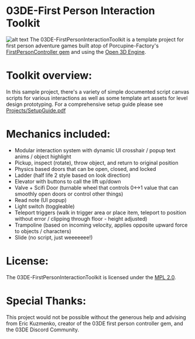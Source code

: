 # 03DE-First Person Interaction Toolkit
![alt text](https://i.imgur.com/5GaxsZo.png)
The 03DE-FirstPersonInteractionToolkit is a template project for first person adventure games built atop of Porcupine-Factory's [FirstPersonController gem](https://github.com/Porcupine-Factory/FirstPersonController) and using the [Open 3D Engine](https://github.com/o3de/o3de/). 

# Toolkit overview:

In this sample project, there's a variety of simple documented script canvas scripts for various interactions as well as some template art assets for level design prototyping.
For a comprehensive setup guide please see [Projects/SetupGuide.pdf](https://github.com/stevenharmongames/03DE-FirstPersonInteractionToolkit/blob/5b745fe87137040d9203c669841bc4c1e3ceee0f/Projects/SetupGuide.pdf)

# Mechanics included:

* Modular interaction system with dynamic UI crosshair / popup text anims / object highlight
* Pickup, inspect (rotate), throw object, and return to original position
* Physics based doors that can be open, closed, and locked
* Ladder (half life 2 style based on look direction)
* Elevator with buttons to call the lift up/down
* Valve + Scifi Door (turnable wheel that controls 0<->1 value that can smoothly open doors or control other things)
* Read note (UI popup)
* Light switch (toggleable)
* Teleport triggers (walk in trigger area or place item, teleport to position without error / clipping through floor - height adjusted)
* Trampoline (based on incoming velocity, applies opposite upward force to objects / characters)
* Slide (no script, just weeeeeee!)

# License:

The 03DE-FirstPersonInteractionToolkit is licensed under the [MPL 2.0](https://www.mozilla.org/en-US/MPL/2.0/FAQ/).

# Special Thanks:

This project would not be possible without the generous help and advising from Eric Kuzmenko, creator of the 03DE first person controller gem, and the 03DE Discord Community.
